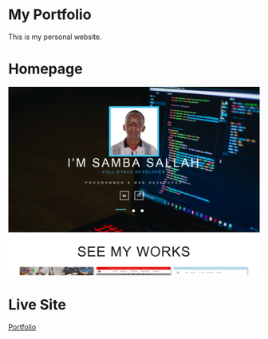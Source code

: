 # My Portfolio
This is my personal website.
# Homepage
![Homepage](images/portfolio.png)
# Live Site
[Portfolio](https://php7dev.com/)
